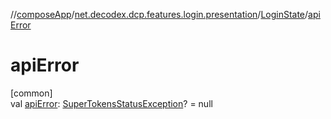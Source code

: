 //[composeApp](../../../index.md)/[net.decodex.dcp.features.login.presentation](../index.md)/[LoginState](index.md)/[apiError](api-error.md)

# apiError

[common]\
val [apiError](api-error.md): [SuperTokensStatusException](../../net.decodex.dcp.core.supertokens.common/-super-tokens-status-exception/index.md)? = null
